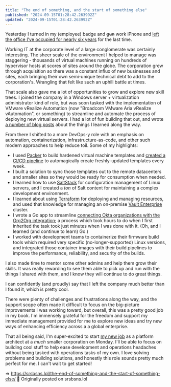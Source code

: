 ```yaml
---
title: "The end of something, and the start of something else"
published: "2024-09-15T01:28:42.263992Z"
updated: "2024-09-15T01:28:42.263992Z"
---
```


Yesterday I turned in my (employee) badge and <del>gun</del> work iPhone and [left the office I've occupied for nearly six years](https://social.lol/@jbowdre/113132004724346487) for the last time.

Working IT at the corporate level of a large conglomerate was certainly interesting. The sheer scale of the environment I helped to manage was staggering - thousands of virtual machines running on hundreds of hypervisor hosts at scores of sites around the globe. The corporation grew through acquisition so there was a constant influx of new businesses and sites, each bringing their own semi-unique technical debt to add to the corporation's. Wrangling that felt like such an uphill battle at times.

That scale also gave me a lot of opportunities to grow and explore new skill trees. I joined the company in a Windows server + virtualization administrator kind of role, but was soon tasked with the implementation of VMware vRealize Automation (now "Broadcom VMware Aria vRealize vAutomation", or something) to streamline and automate the process of deploying new virtual servers. I had a lot of fun building that out, and wrote [a number of blog posts](https://runtimeterror.dev/tags/vra) about the things I learned along the way.

From there I shifted to a more DevOps-y role with an emphasis on automation, containerization, infrastructure-as-code, and other such modern approaches to help reduce toil. Some of my highlights:

- I used [Packer](https://www.packer.io/) to build hardened virtual machine templates and [created a CI/CD pipeline](https://runtimeterror.dev/automate-packer-builds-github-actions/) to automagically create freshly-updated templates every week.
- I built a solution to sync those templates out to the remote datacenters and smaller sites so they would be ready for consumption when needed.
- I learned how to use [SaltStack](https://docs.saltproject.io/en/master/topics/tutorials/walkthrough.html) for configuration management of Linux servers, and I created a *ton* of Salt content for maintaining a complex development environment.
- I learned about using [Terraform](https://developer.hashicorp.com/terraform) for deploying and managing resources, and used that knowledge for managing an on-premise [Vault Enterprise](https://developer.hashicorp.com/vault) cluster.
- I wrote a Go app to streamline [connecting Okta organizations with the Org2Org integration](https://developer.okta.com/docs/guides/secure-oauth-between-orgs/main/); a process which took hours to do when I first inherited the task took just minutes when I was done with it. (Oh, and I learned (and continue to learn) Go.)
- I worked with development teams to containerize their firmware build tools which required very specific (no-longer-supported) Linux versions, and integrated those container images with their build pipelines to improve the performance, reliability, and security of the builds.

I also made time to mentor some other admins and help them grow their skills. It was really rewarding to see them able to pick up and run with the things I shared with them, and I know they will continue to do great things.

I can confidently (and proudly) say that I left the company much better than I found it, which is pretty cool.

There were plenty of challenges and frustrations along the way, and the support scope often made it difficult to focus on the big-picture improvements I was working toward, but overall, this was a pretty good job in my book. I'm immensely grateful for the freedom and support my immediate management provided for me to explore new ideas and try new ways of enhancing efficiency across a a global enterprise.

That all being said, I'm super-excited to start [my new job](/i-got-a-new-job/) as a platform architect at a *much* smaller corporation on Monday. I'll be able to focus on building cool stuff to help ease development and operations headaches without being tasked with operations tasks of my own. I love solving problems and building solutions, and honestly this role sounds pretty much perfect for me. I can't wait to get started!

=> https://srsbsns.lol/the-end-of-something-and-the-start-of-something-else/ 📡 Originally posted on srsbsns.lol